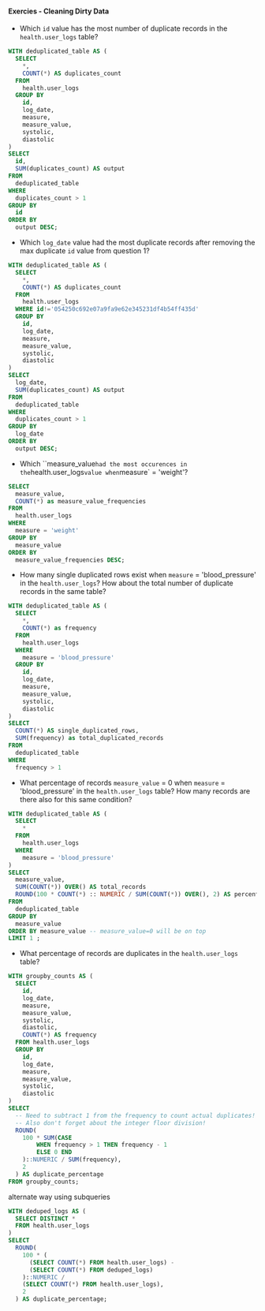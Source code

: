 #### Exercies - Cleaning Dirty Data

- Which `id` value has the most number of duplicate records in the `health.user_logs` table?

```sql
WITH deduplicated_table AS (
  SELECT
    *,
    COUNT(*) AS duplicates_count
  FROM
    health.user_logs
  GROUP BY
    id,
    log_date,
    measure,
    measure_value,
    systolic,
    diastolic
)
SELECT
  id,
  SUM(duplicates_count) AS output
FROM
  deduplicated_table
WHERE
  duplicates_count > 1  
GROUP BY
  id
ORDER BY
  output DESC;
```

- Which `log_date` value had the most duplicate records after removing the max duplicate `id` value from question 1?

```sql
WITH deduplicated_table AS (
  SELECT
    *,
    COUNT(*) AS duplicates_count
  FROM
    health.user_logs
  WHERE id!='054250c692e07a9fa9e62e345231df4b54ff435d'
  GROUP BY
    id,
    log_date,
    measure,
    measure_value,
    systolic,
    diastolic
)
SELECT
  log_date,
  SUM(duplicates_count) AS output
FROM
  deduplicated_table
WHERE
  duplicates_count > 1  
GROUP BY
  log_date
ORDER BY
  output DESC;
```

- Which ``measure_value` had the most occurences in the `health.user_logs` value when `measure` = 'weight'?

```sql
SELECT
  measure_value,
  COUNT(*) as measure_value_frequencies
FROM
  health.user_logs
WHERE
  measure = 'weight'
GROUP BY
  measure_value
ORDER BY
  measure_value_frequencies DESC;
```

- How many single duplicated rows exist when `measure` = 'blood_pressure' in the `health.user_logs`? How about the total number of duplicate records in the same table?

```sql
WITH deduplicated_table AS (
  SELECT
    *,
    COUNT(*) as frequency
  FROM
    health.user_logs
  WHERE
    measure = 'blood_pressure'
  GROUP BY
    id,
    log_date,
    measure,
    measure_value,
    systolic,
    diastolic
)
SELECT
  COUNT(*) AS single_duplicated_rows,
  SUM(frequency) as total_duplicated_records
FROM
  deduplicated_table
WHERE
  frequency > 1
```

- What percentage of records `measure_value` = 0 when `measure` = 'blood_pressure' in the `health.user_logs` table? How many records are there also for this same condition?

```sql
WITH deduplicated_table AS (
  SELECT
    *
  FROM
    health.user_logs
  WHERE
    measure = 'blood_pressure'
)
SELECT
  measure_value,
  SUM(COUNT(*)) OVER() AS total_records
  ROUND(100 * COUNT(*) :: NUMERIC / SUM(COUNT(*)) OVER(), 2) AS percentage 
FROM
  deduplicated_table
GROUP BY
  measure_value
ORDER BY measure_value -- measure_value=0 will be on top 
LIMIT 1 ; 
```
- What percentage of records are duplicates in the `health.user_logs` table?

```sql
WITH groupby_counts AS (
  SELECT
    id,
    log_date,
    measure,
    measure_value,
    systolic,
    diastolic,
    COUNT(*) AS frequency
  FROM health.user_logs
  GROUP BY
    id,
    log_date,
    measure,
    measure_value,
    systolic,
    diastolic
)
SELECT
  -- Need to subtract 1 from the frequency to count actual duplicates!
  -- Also don't forget about the integer floor division!
  ROUND(
    100 * SUM(CASE
        WHEN frequency > 1 THEN frequency - 1
        ELSE 0 END
    )::NUMERIC / SUM(frequency),
    2
  ) AS duplicate_percentage
FROM groupby_counts;
```

alternate way using subqueries 

```sql
WITH deduped_logs AS (
  SELECT DISTINCT *
  FROM health.user_logs
)
SELECT
  ROUND(
    100 * (
      (SELECT COUNT(*) FROM health.user_logs) -
      (SELECT COUNT(*) FROM deduped_logs)
    )::NUMERIC /
    (SELECT COUNT(*) FROM health.user_logs),
    2
  ) AS duplicate_percentage;
```

